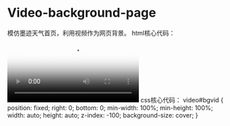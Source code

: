 # Video-background-page
模仿墨迹天气首页，利用视频作为网页背景。
html核心代码：
<video autoplay loop poster="polina.jpg" class="bgvid" id="bgvid">
        <source src="http://cdn.moji.com/websrc/video/video621.mp4" type="video/mp4">
</video>
css核心代码：
video#bgvid {
   position: fixed; right: 0; bottom: 0;
   min-width: 100%; min-height: 100%;
   width: auto; height: auto; z-index: -100;
   background-size: cover;
		}
